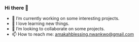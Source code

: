 ### Hi there 👋
- 🔭 I’m currently working on some interesting projects.
- 🌱 I love learning new things.
- 👯 I’m looking to collaborate on some projects.
- 📫 How to reach me: amakahblessing.nwankwo@gmail.com
<!--
**amakah-b/Blane** is a ✨ _special_ ✨ repository because its `README.md` (this file) appears on your GitHub profile.

Here are some ideas to get you started:

- 🔭 I’m currently working on some interesting projects.
- 🌱 I love learning new things.
- 👯 I’m looking to collaborate on some projects.
- 💬 Ask me about ...
- 📫 How to reach me: amakahblessing.nwankwo@gmail.com
- ⚡ Fun fact: ...
-->
